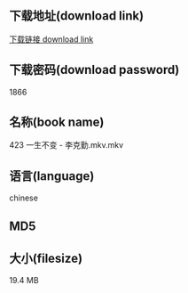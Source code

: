 ## 下载地址(download link)
[下载链接 download link](https://voluble-croquembouche-d321dc.netlify.app/?s=423+%E4%B8%80%E7%94%9F%E4%B8%8D%E5%8F%98+-+%E6%9D%8E%E5%85%8B%E5%8B%A4.mkv)

## 下载密码(download password)
1866

## 名称(book name)
423 一生不变 - 李克勤.mkv.mkv

## 语言(language)
chinese

## MD5


## 大小(filesize)
19.4 MB
